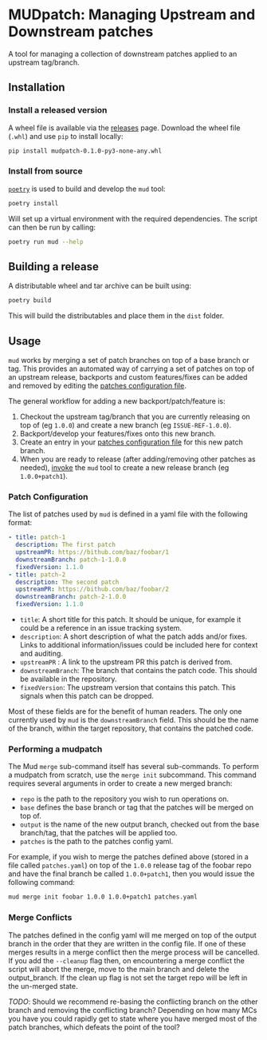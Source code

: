 # MUDpatch: Managing Upstream and Downstream patches 

A tool for managing a collection of downstream patches applied to an upstream tag/branch.

## Installation

### Install a released version

A wheel file is available via the [releases](https://github.com/tomncooper/mudpatch/releases) page. 
Download the wheel file (`.whl`) and use `pip` to install locally:

```bash
pip install mudpatch-0.1.0-py3-none-any.whl
```

### Install from source

[`poetry`](https://python-poetry.org/) is used to build and develop the `mud` tool:

```bash
poetry install
```

Will set up a virtual environment with the required dependencies. 
The script can then be run by calling:

```bash
poetry run mud --help
```

## Building a release

A distributable wheel and tar archive can be built using:

```bash
poetry build
```

This will build the distributables and place them in the `dist` folder.

## Usage

`mud` works by merging a set of patch branches on top of a base branch or tag. 
This provides an automated way of carrying a set of patches on top of an upstream release, backports and custom features/fixes can be added and removed by editing the [patches configuration file](#patch-configuration).

The general workflow for adding a new backport/patch/feature is:

1) Checkout the upstream tag/branch that you are currently releasing on top of (eg `1.0.0`) and create a new branch (eg `ISSUE-REF-1.0.0`).
2) Backport/develop your features/fixes onto this new branch.
3) Create an entry in your [patches configuration file](#patch-configuration) for this new patch branch.
4) When you are ready to release (after adding/removing other patches as needed), [invoke](#performing-a-mudpatch) the `mud` tool to create a new release branch (eg `1.0.0+patch1`). 

### Patch Configuration

The list of patches used by `mud` is defined in a yaml file with the following format:

```yaml
- title: patch-1
  description: The first patch
  upstreamPR: https://bithub.com/baz/foobar/1
  downstreamBranch: patch-1-1.0.0
  fixedVersion: 1.1.0
- title: patch-2
  description: The second patch
  upstreamPR: https://bithub.com/baz/foobar/2
  downstreamBranch: patch-2-1.0.0
  fixedVersion: 1.1.0
```

- `title`: A short title for this patch. It should be unique, for example it could be a reference in an issue tracking system.
- `description`: A short description of what the patch adds and/or fixes. Links to additional information/issues could be included here for context and auditing.
- `upstreamPR` : A link to the upstream PR this patch is derived from.
- `downstreamBranch`: The branch that contains the patch code. This should be available in the repository.
- `fixedVersion`: The upstream version that contains this patch. This signals when this patch can be dropped.

Most of these fields are for the benefit of human readers. 
The only one currently used by `mud` is the `downstreamBranch` field. 
This should be the name of the branch, within the target repository, that contains the patched code.

### Performing a mudpatch

The Mud `merge` sub-command itself has several sub-commands. 
To perform a mudpatch from scratch, use the `merge init` subcommand. 
This command requires several arguments in order to create a new merged branch:
- `repo` is the path to the repository you wish to run operations on. 
- `base` defines the base branch or tag that the patches will be merged on top of. 
- `output` is the name of the new output branch, checked out from the base branch/tag, that the patches will be applied too. 
- `patches` is the path to the patches config yaml. 

For example, if you wish to merge the patches defined above (stored in a file called `patches.yaml`) on top of the `1.0.0` release tag of the foobar repo and have the final branch be called `1.0.0+patch1`, then you would issue the following command:

```bash
mud merge init foobar 1.0.0 1.0.0+patch1 patches.yaml
```

### Merge Conflicts 

The patches defined in the config yaml will me merged on top of the output branch in the 
order that they are written in the config file. If one of these merges results in a merge
conflict then the merge process will be cancelled. If you add the `--cleanup` flag then,
on encountering a merge conflict the script will abort the merge, move to the main branch
and delete the output_branch. If the clean up flag is not set the target repo will be left 
in the un-merged state.

_TODO_: Should we recommend re-basing the conflicting branch on the other branch and 
removing the conflicting branch? Depending on how many MCs you have you could rapidly get
to state where you have merged most of the patch branches, which defeats the point of the 
tool?
